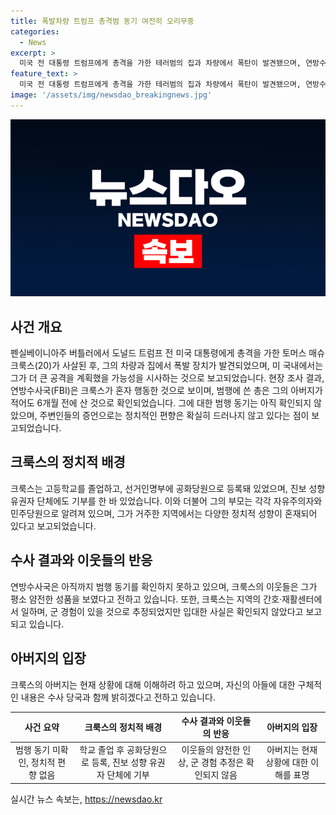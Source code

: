 ```yaml
---
title: 폭발차량 트럼프 총격범 동기 여전히 오리무중
categories:
  - News
excerpt: >
  미국 전 대통령 트럼프에게 총격을 가한 테러범의 집과 차량에서 폭탄이 발견됐으며, 연방수사국(FBI)은 혼자 범행을 한 것으로 보이는데, 동기는 아직 명확하지 않다. 사건 피해자의 정치 성향과 가족의 다양한 정치 성향에 대한 이슈가 제기되고 있는 가운데, 범행 동기는 확인되지 않았다. 피츠버그지국 국장은 현재로서는 범행 동기를 확인하지 못하고 있다고 말했다. 미국 언론들은 피해자의 이웃들이 그의 과거를 놀라워하고 있음을 전하고 있다. 신문은 그의 군 경험이나 동기에 대해 여러 추정이 나오고 있지만 아직 확인되지 않았다고 전하고 있다.
feature_text: >
  미국 전 대통령 트럼프에게 총격을 가한 테러범의 집과 차량에서 폭탄이 발견됐으며, 연방수사국(FBI)은 혼자 범행을 한 것으로 보이는데, 동기는 아직 명확하지 않다. 사건 피해자의 정치 성향과 가족의 다양한 정치 성향에 대한 이슈가 제기되고 있는 가운데, 범행 동기는 확인되지 않았다. 피츠버그지국 국장은 현재로서는 범행 동기를 확인하지 못하고 있다고 말했다. 미국 언론들은 피해자의 이웃들이 그의 과거를 놀라워하고 있음을 전하고 있다. 신문은 그의 군 경험이나 동기에 대해 여러 추정이 나오고 있지만 아직 확인되지 않았다고 전하고 있다.
image: '/assets/img/newsdao_breakingnews.jpg'
---
```


<p><img src="/assets/img/newsdao_breakingnews.jpg" alt="firstkoreanews 속보" /></p>

<h2 data-ke-size="size26">사건 개요</h2>

<p data-ke-size="size16">펜실베이니아주 버틀러에서 도널드 트럼프 전 미국 대통령에게 총격을 가한 토머스 매슈 크룩스(20)가 사살된 후, 그의 차량과 집에서 폭발 장치가 발견되었으며, 미 국내에서는 그가 더 큰 공격을 계획했을 가능성을 시사하는 것으로 보고되었습니다. 현장 조사 결과, 연방수사국(FBI)은 크룩스가 혼자 행동한 것으로 보이며, 범행에 쓴 총은 그의 아버지가 적어도 6개월 전에 산 것으로 확인되었습니다. 그에 대한 범행 동기는 아직 확인되지 않았으며, 주변인들의 증언으로는 정치적인 편향은 확실히 드러나지 않고 있다는 점이 보고되었습니다.</p>

<h2 data-ke-size="size26">크룩스의 정치적 배경</h2>

<p data-ke-size="size16">크룩스는 고등학교를 졸업하고, 선거인명부에 공화당원으로 등록돼 있었으며, 진보 성향 유권자 단체에도 기부를 한 바 있었습니다. 이와 더불어 그의 부모는 각각 자유주의자와 민주당원으로 알려져 있으며, 그가 거주한 지역에서는 다양한 정치적 성향이 혼재되어 있다고 보고되었습니다.</p>

<h2 data-ke-size="size26">수사 결과와 이웃들의 반응</h2>

<p data-ke-size="size16">연방수사국은 아직까지 범행 동기를 확인하지 못하고 있으며, 크룩스의 이웃들은 그가 평소 얌전한 성품을 보였다고 전하고 있습니다. 또한, 크룩스는 지역의 간호·재활센터에서 일하며, 군 경험이 있을 것으로 추정되었지만 입대한 사실은 확인되지 않았다고 보고되고 있습니다.</p>

<h2 data-ke-size="size26">아버지의 입장</h2>

<p data-ke-size="size16">크룩스의 아버지는 현재 상황에 대해 이해하려 하고 있으며, 자신의 아들에 대한 구체적인 내용은 수사 당국과 함께 밝히겠다고 전하고 있습니다.</p>

<table>
    <thead>
        <tr>
            <th style="text-align: center;">사건 요약</th>
            <th style="text-align: center;">크룩스의 정치적 배경</th>
            <th style="text-align: center;">수사 결과와 이웃들의 반응</th>
            <th style="text-align: center;">아버지의 입장</th>
        </tr>
    </thead>
    <tbody>
        <tr>
            <td style="text-align: center; height: 17px;">범행 동기 미확인, 정치적 편향 없음</td>
            <td style="text-align: center; height: 17px;">학교 졸업 후 공화당원으로 등록, 진보 성향 유권자 단체에 기부</td>
            <td style="text-align: center; height: 17px;">이웃들의 얌전한 인상, 군 경험 추정은 확인되지 않음</td>
            <td style="text-align: center; height: 17px;">아버지는 현재 상황에 대한 이해를 표명</td>
        </tr>
    </tbody>
</table>
실시간 뉴스 속보는, <a href="https://newsdao.kr" rel="dofollow">https://newsdao.kr</a>


